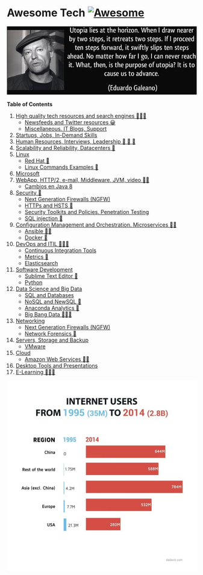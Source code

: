 # Awesome Tech [![Awesome](https://cdn.rawgit.com/sindresorhus/awesome/d7305f38d29fed78fa85652e3a63e154dd8e8829/media/badge.svg)](https://github.com/sindresorhus/awesome)

<div class="container">
<img alt="Utopia Eduardo Galeano" src="images/utopia_eduardo_galeano.png">
<div id="player"></div>
</div>

**Table of Contents**

1. [High quality tech resources and search engines 🌟🌟🌟](high-quality-tech-resources.md)
	- [Newsfeeds and Twitter resources 😀](twitter.md)  
	- [Miscellaneous. IT Blogs, Support](it-blogs.md)
2. [Startups, Jobs, In-Demand Skills](startups.md)
3. [Human Resources, Interviews, Leadership 🙈 🙉 🙊](hr.md)
4. [Scalability and Reliability, Datacenters 🌟](scalability.md)
5. [Linux](linux.md)
	- [Red Hat 🌟](redhat.md)
	- [Linux Commands Examples 🌟](linux-commands-examples.md)
6. [Microsoft](microsoft.md)
7. [WebApp, HTTP/2, e-mail, Middleware, JVM, video 🌟🌟](webapp.md)
	- [Cambios en Java 8](jvm-mem.md)
8. [Security 🌟](security.md)
	- [Next Generation Firewalls (NGFW)](NGFW.md)
	- [HTTPs and HSTS 🌟](https.md)
	- [Security Toolkits and Policies. Penetration Testing](pen_testing.md)
	- [SQL injection 🌟](sql_injection.md)
9. [Configuration Management and Orchestration. Microservices 🌟🌟](config-mgmt.md)
	- [Ansible 🌟🌟](ansible.md)
	- [Docker 🌟](docker.md)
10. [DevOps and ITIL 🌟🌟🌟](devops-itil.md)
	- [Continuous Integration Tools](jenkins-git.md)
	- [Metrics 🌟](metrics.md)
	- [Elasticsearch](elasticsearch.md)
11. [Software Development](sw-devel.md)
    - [Sublime Text Editor 🌟](sublime.md)
	- [Python](python.md)
12. [Data Science and Big Data](data-science.md)
	- [SQL and Databases](databases.md)
	- [NoSQL and NewSQL 🌟](nosql.md)
	- [Anaconda Analytics 🌟](anaconda.md)
	- [Big Bang Data 🌟🌟🌟](bigbangdata.md)
13. [Networking](networking.md)
    - [Next Generation Firewalls (NGFW)](NGFW.md)
	- [Network Forensics 🌟](nw_forensics.md)
14. [Servers, Storage and Backup](servers-storage-backup.md)
	- [VMware](vmware.md)
15. [Cloud](cloud.md)
	- [Amazon Web Services 🌟🌟](aws.md)
16. [Desktop Tools and Presentations](desktop-tools.md)
17. [E-Learning 🌟🌟🌟](e-learning.md)

[![internet users](images/internet-users.jpeg)](http://dadaviz.com/i/4164)

<!-- <iframe width="100%" height="45" src="https://www.youtube.com/embed/uuvDToxhZO0?rel=0&amp;autohide=2&amp;showinfo=0&amp;autoplay=1&amp;controls=2&amp;start=33&amp;end=82" frameborder="0" allowfullscreen></iframe> -->


